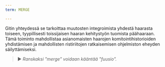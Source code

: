 ```yaml
---
term: MERGE

---
```

Gitin yhteydessä se tarkoittaa muutosten integroimista yhdestä haarasta toiseen, tyypillisesti toissijaisen haaran kehitystyön tuomista päähaaraan. Tämä toiminto mahdollistaa asianomaisten haarojen komitointihistorioiden yhdistämisen ja mahdollisten ristiriitojen ratkaisemisen ohjelmiston eheyden säilyttämiseksi.

> ► *Ranskaksi "merge" voidaan kääntää "fuusio".*